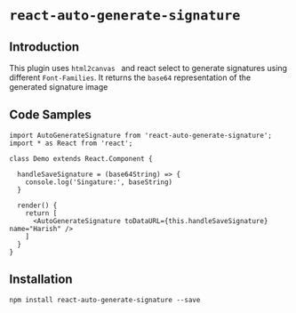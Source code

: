 # `react-auto-generate-signature`

## Introduction

This plugin uses `html2canvas ` and react select to generate signatures using different `Font-Families`.
It returns the `base64` representation of the generated signature image

## Code Samples

    import AutoGenerateSignature from 'react-auto-generate-signature';
    import * as React from 'react';
    
    class Demo extends React.Component {
    
      handleSaveSignature = (base64String) => {
        console.log('Singature:', baseString)
      }
    
      render() {
        return [
          <AutoGenerateSignature toDataURL={this.handleSaveSignature} name="Harish" />
        ]
      }
    }

## Installation

`npm install react-auto-generate-signature --save`